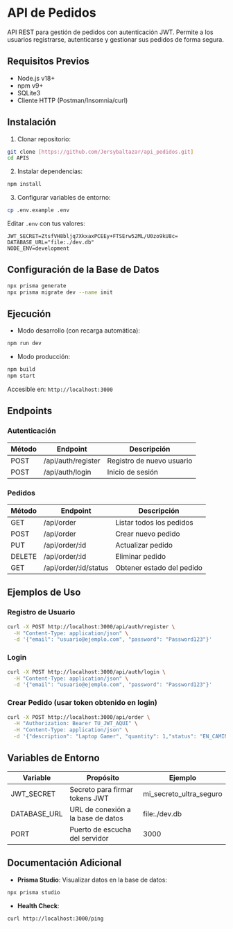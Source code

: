 # API de Pedidos

API REST para gestión de pedidos con autenticación JWT. Permite a los usuarios registrarse, autenticarse y gestionar sus pedidos de forma segura.

## Requisitos Previos

- Node.js v18+
- npm v9+
- SQLite3
- Cliente HTTP (Postman/Insomnia/curl)

## Instalación

1. Clonar repositorio:
```bash
git clone [https://github.com/Jersybaltazar/api_pedidos.git]
cd APIS
```

2. Instalar dependencias:
```bash
npm install
```

3. Configurar variables de entorno:
```bash
cp .env.example .env
```

Editar `.env` con tus valores:
```env
JWT_SECRET=ZtsfVH8bljq7XkxaxPCEEy+FTSErw52ML/U0zo9kU8c=
DATABASE_URL="file:./dev.db"
NODE_ENV=development
```

## Configuración de la Base de Datos
```bash
npx prisma generate
npx prisma migrate dev --name init
```

## Ejecución

* Modo desarrollo (con recarga automática):
```bash
npm run dev
```

* Modo producción:
```bash
npm build
npm start
```

Accesible en: `http://localhost:3000`

## Endpoints

### Autenticación

| Método | Endpoint | Descripción |
|--------|----------|-------------|
| POST | /api/auth/register | Registro de nuevo usuario |
| POST | /api/auth/login | Inicio de sesión |

### Pedidos

| Método | Endpoint | Descripción |
|--------|----------|-------------|
| GET | /api/order | Listar todos los pedidos |
| POST | /api/order | Crear nuevo pedido |
| PUT | /api/order/:id | Actualizar pedido |
| DELETE | /api/order/:id | Eliminar pedido |
| GET | /api/order/:id/status | Obtener estado del pedido |

## Ejemplos de Uso

### Registro de Usuario
```bash
curl -X POST http://localhost:3000/api/auth/register \
  -H "Content-Type: application/json" \
  -d '{"email": "usuario@ejemplo.com", "password": "Password123"}'
```

### Login
```bash
curl -X POST http://localhost:3000/api/auth/login \
  -H "Content-Type: application/json" \
  -d '{"email": "usuario@ejemplo.com", "password": "Password123"}'
```

### Crear Pedido (usar token obtenido en login)
```bash
curl -X POST http://localhost:3000/api/order \
  -H "Authorization: Bearer TU_JWT_AQUI" \
  -H "Content-Type: application/json" \
  -d '{"description": "Laptop Gamer", "quantity": 1,"status": "EN_CAMINO"}'
```

## Variables de Entorno

| Variable | Propósito | Ejemplo |
|----------|-----------|---------|
| JWT_SECRET | Secreto para firmar tokens JWT | mi_secreto_ultra_seguro |
| DATABASE_URL | URL de conexión a la base de datos | file:./dev.db |
| PORT | Puerto de escucha del servidor | 3000 |


## Documentación Adicional

* **Prisma Studio**: Visualizar datos en la base de datos:
```bash
npx prisma studio
```

* **Health Check**:
```bash
curl http://localhost:3000/ping
```